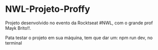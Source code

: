 # NWL-Projeto-Proffy
Projeto desenvolvido no evento da Rocktseat #NWL, com o grande prof Mayk Brito!!.

Pata testar o projeto em sua máquina, 
tem que dar um: npm run dev, no terminal
